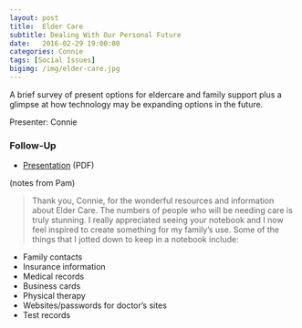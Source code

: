 ```yaml
---
layout: post
title:  Elder Care
subtitle: Dealing With Our Personal Future
date:   2016-02-29 19:00:00
categories: Connie
tags: [Social Issues]
bigimg: /img/elder-care.jpg
---
```


A brief survey of present options for eldercare and family support plus a glimpse at how technology may be expanding options in the future.

Presenter: Connie

### Follow-Up

* [Presentation](/assets/present/2016/resources-for-eldercare.pdf) (PDF) 

(notes from Pam)
> Thank you, Connie, for the wonderful resources and information about Elder Care. The numbers of people who will be needing care is truly stunning. I really appreciated seeing your notebook and I now feel inspired to create something for my family’s use. Some of the things that I jotted down to keep in a notebook include:
> 
* Family contacts
* Insurance information
* Medical records
* Business cards
* Physical therapy
* Websites/passwords for doctor’s sites
* Test records


